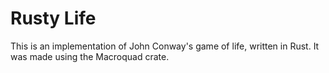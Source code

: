 # Rusty Life 
This is an implementation of John Conway's game of life, written in Rust.
It was made using the Macroquad crate.
